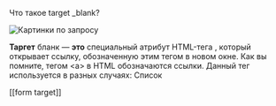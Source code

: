 Что такое target _blank?

![Картинки по запросу](https://encrypted-tbn0.gstatic.com/images?q=tbn:ANd9GcTr83doIPI36VTSoL3BS52dA1apJT6aoKQaJ0Gb4FRz&s)

**Таргет** бланк — **это** специальный атрибут HTML-тега <a>, который открывает ссылку, обозначенную этим тегом в новом окне. Как вы помните, тегом <а> в HTML обозначаются ссылки. Данный тег используется в разных случаях: Список


[[form target]]
